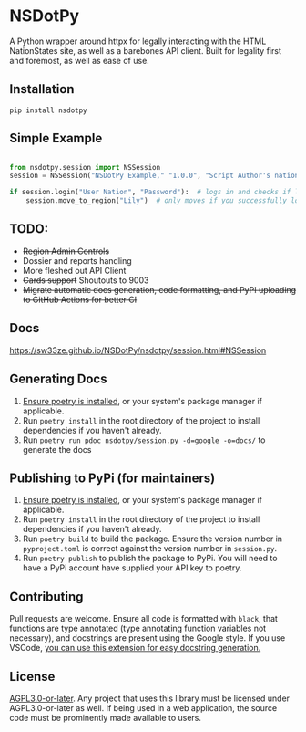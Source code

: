 # NSDotPy

A Python wrapper around httpx for legally interacting with the HTML NationStates site, as well as a barebones API client. Built for legality first and foremost, as well as ease of use.

## Installation

`pip install nsdotpy`

## Simple Example

```python

from nsdotpy.session import NSSession
session = NSSession("NSDotPy Example," "1.0.0", "Script Author's nation", "Script User's nation")

if session.login("User Nation", "Password"):  # logs in and checks if login was successful
    session.move_to_region("Lily")  # only moves if you successfully logged in
```

## TODO:

- ~~Region Admin Controls~~
- Dossier and reports handling
- More fleshed out API Client
- ~~Cards support~~ Shoutouts to 9003
- ~~Migrate automatic docs generation, code formatting, and PyPI uploading to GitHub Actions for better CI~~

## Docs

https://sw33ze.github.io/NSDotPy/nsdotpy/session.html#NSSession

## Generating Docs

1. [Ensure poetry is installed](https://python-poetry.org/docs/#installation), or your system's package manager if applicable.
2. Run `poetry install` in the root directory of the project to install dependencies if you haven't already.
3. Run `poetry run pdoc nsdotpy/session.py -d=google -o=docs/` to generate the docs

## Publishing to PyPi (for maintainers)

1. [Ensure poetry is installed](https://python-poetry.org/docs/#installation), or your system's package manager if applicable.
2. Run `poetry install` in the root directory of the project to install dependencies if you haven't already.
3. Run `poetry build` to build the package. Ensure the version number in `pyproject.toml` is correct against the version number in `session.py`.
4. Run `poetry publish` to publish the package to PyPi. You will need to have a PyPi account have supplied your API key to poetry.

## Contributing

Pull requests are welcome. Ensure all code is formatted with `black`, that functions are type annotated (type annotating function variables not necessary), and docstrings are present using the Google style. If you use VSCode, [you can use this extension for easy docstring generation.](https://marketplace.visualstudio.com/items?itemName=njpwerner.autodocstring)

## License

[AGPL3.0-or-later](https://choosealicense.com/licenses/agpl-3.0/). Any project that uses this library must be licensed under AGPL3.0-or-later as well. If being used in a web application, the source code must be prominently made available to users.
